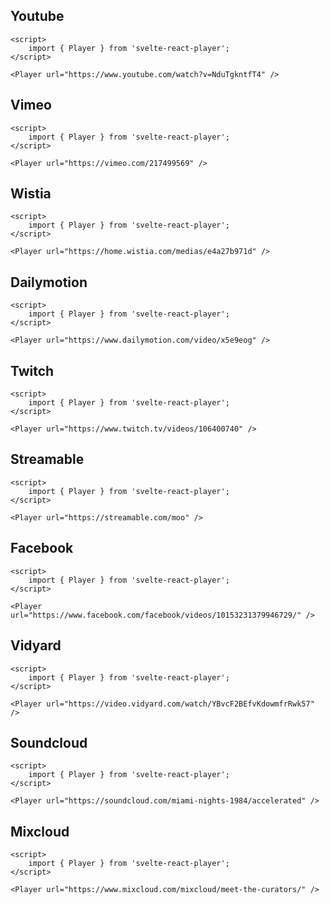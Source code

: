 ## Youtube

```example
<script>
    import { Player } from 'svelte-react-player';
</script>

<Player url="https://www.youtube.com/watch?v=NduTgkntfT4" />
```

## Vimeo
```example
<script>
    import { Player } from 'svelte-react-player';
</script>

<Player url="https://vimeo.com/217499569" />
```

## Wistia
```example
<script>
    import { Player } from 'svelte-react-player';
</script>

<Player url="https://home.wistia.com/medias/e4a27b971d" />
```

## Dailymotion
```example
<script>
    import { Player } from 'svelte-react-player';
</script>

<Player url="https://www.dailymotion.com/video/x5e9eog" />
```

## Twitch
```example
<script>
    import { Player } from 'svelte-react-player';
</script>

<Player url="https://www.twitch.tv/videos/106400740" />
```

## Streamable
```example
<script>
    import { Player } from 'svelte-react-player';
</script>

<Player url="https://streamable.com/moo" />
```

## Facebook
```example
<script>
    import { Player } from 'svelte-react-player';
</script>

<Player url="https://www.facebook.com/facebook/videos/10153231379946729/" />
```

## Vidyard
```example
<script>
    import { Player } from 'svelte-react-player';
</script>

<Player url="https://video.vidyard.com/watch/YBvcF2BEfvKdowmfrRwk57" />
```

## Soundcloud
```example
<script>
    import { Player } from 'svelte-react-player';
</script>   

<Player url="https://soundcloud.com/miami-nights-1984/accelerated" />
```

## Mixcloud
```example
<script>
    import { Player } from 'svelte-react-player';
</script>

<Player url="https://www.mixcloud.com/mixcloud/meet-the-curators/" />
```
